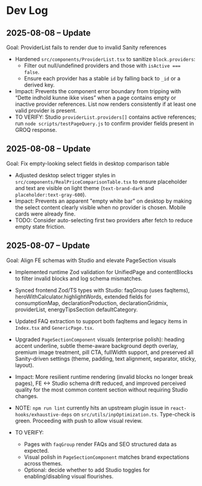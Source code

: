 # Dev Log

## 2025-08-08 – Update
Goal: ProviderList fails to render due to invalid Sanity references

- Hardened `src/components/ProviderList.tsx` to sanitize `block.providers`:
  - Filter out null/undefined providers and those with `isActive === false`.
  - Ensure each provider has a stable `id` by falling back to `_id` or a derived key.
- Impact: Prevents the component error boundary from tripping with “Dette indhold kunne ikke vises” when a page contains empty or inactive provider references. List now renders consistently if at least one valid provider is present.
- TO VERIFY: Studio `providerList.providers[]` contains active references; run `node scripts/testPageQuery.js` to confirm provider fields present in GROQ response.

## 2025-08-08 – Update
Goal: Fix empty-looking select fields in desktop comparison table

- Adjusted desktop select trigger styles in `src/components/RealPriceComparisonTable.tsx` to ensure placeholder and text are visible on light theme (`text-brand-dark` and `placeholder:text-gray-600`).
- Impact: Prevents an apparent "empty white bar" on desktop by making the select content clearly visible when no provider is chosen. Mobile cards were already fine.
- TODO: Consider auto-selecting first two providers after fetch to reduce empty state friction.

## 2025-08-07 – Update
Goal: Align FE schemas with Studio and elevate PageSection visuals

- Implemented runtime Zod validation for UnifiedPage and contentBlocks to filter invalid blocks and log schema mismatches.
- Synced frontend Zod/TS types with Studio: faqGroup (uses faqItems), heroWithCalculator.highlightWords, extended fields for consumptionMap, declarationProduction, declarationGridmix, providerList, energyTipsSection defaultCategory.
- Updated FAQ extraction to support both faqItems and legacy items in `Index.tsx` and `GenericPage.tsx`.
- Upgraded `PageSectionComponent` visuals (enterprise polish): heading accent underline, subtle theme-aware background depth overlay, premium image treatment, pill CTA, fullWidth support, and preserved all Sanity-driven settings (theme, padding, text alignment, separator, sticky, layout).

- Impact: More resilient runtime rendering (invalid blocks no longer break pages), FE <-> Studio schema drift reduced, and improved perceived quality for the most common content section without requiring Studio changes.

- NOTE: `npm run lint` currently hits an upstream plugin issue in `react-hooks/exhaustive-deps` on `src/utils/inpOptimization.ts`. Type-check is green. Proceeding with push to allow visual review.

- TO VERIFY:
  - Pages with `faqGroup` render FAQs and SEO structured data as expected.
  - Visual polish in `PageSectionComponent` matches brand expectations across themes.
  - Optional: decide whether to add Studio toggles for enabling/disabling visual flourishes.
